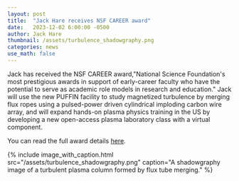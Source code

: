 ```yaml
---
layout: post
title:  "Jack Hare receives NSF CAREER award"
date:   2023-12-02 6:00:00 -0500
author: Jack Hare
thumbnail: /assets/turbulence_shadowgraphy.png
categories: news
use_math: false
---
```


Jack has received the NSF CAREER award,"National Science Foundation's most prestigious awards in support of early-career faculty who have the potential to serve as academic role models in research and education."
Jack will use the new PUFFIN facility to study magnetized turbulence by merging flux ropes using a pulsed-power driven cylindrical imploding carbon wire array, and will expand hands-on plasma physics training in the US by developing a new open-access plasma laboratory class with a virtual component.

You can read the full award details [here](https://www.nsf.gov/awardsearch/showAward?AWD_ID=2339326).

{% include image_with_caption.html 
    src="/assets/turbulence_shadowgraphy.png"
    caption="A shadowgraphy image of a turbulent plasma column formed by flux tube merging."
%}	
